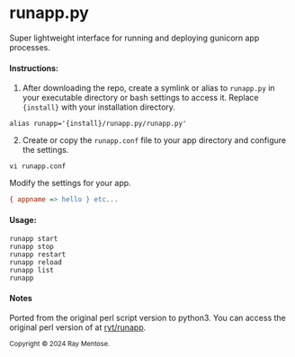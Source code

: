 # runapp.py
Super lightweight interface for running and deploying gunicorn app processes.

#### Instructions:

1. After downloading the repo, create a symlink or alias to `runapp.py` in your executable directory or bash settings to access it. Replace `{install}` with your installation directory.

```console
alias runapp='{install}/runapp.py/runapp.py'
```

2. Create or copy the `runapp.conf` file to your app directory and configure the settings.

```console
vi runapp.conf
```

Modify the settings for your app.

```ini
{ appname => hello } etc...
```


#### Usage:

```console
runapp start
runapp stop
runapp restart
runapp reload
runapp list
runapp
```


#### Notes
Ported from the original perl script version to python3. You can access the original perl version of at [ryt/runapp](https://github.com/ryt/runapp). 


<small>Copyright &copy; 2024 Ray Mentose.</small>